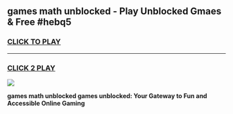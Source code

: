
## games math unblocked - Play Unblocked Gmaes & Free #hebq5
<h3>
<a href="https://news.freeplayer.one?title=games_math_unblocked&ref=27F">CLICK TO PLAY</a></h3>
<hr>

<h3>
<a href="https://news.freeplayer.one?title=games_math_unblocked&ref=27F">CLICK 2 PLAY</a>
  
</h3>

<a href="https://news.freeplayer.one?title=games_math_unblocked&ref=27F/"><img src="https://clearcache.store/games.png"></a>


**games math unblocked games unblocked: Your Gateway to Fun and Accessible Online Gaming**
